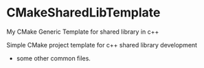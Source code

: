 # CMakeSharedLibTemplate
My CMake Generic Template for shared library in c++

Simple CMake project template for c++ shared library development 
+ some other common files.
